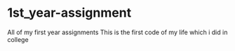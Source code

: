 # 1st_year-assignment
All of my first year assignments
This is the first code of my life which i did in college
